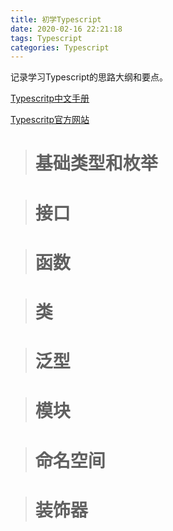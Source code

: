 ```yaml
---
title: 初学Typescript
date: 2020-02-16 22:21:18
tags: Typescript
categories: Typescript
---
```


记录学习Typescript的思路大纲和要点。

<!-- more -->
[Typescritp中文手册][1]

[Typescritp官方网站][2]


> # 基础类型和枚举

> # 接口

> # 函数

> # 类

> # 泛型

> # 模块

> # 命名空间

> # 装饰器

[1]: https://typescript.bootcss.com/
[2]: https://www.typescriptlang.org/docs/home.html
